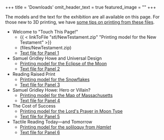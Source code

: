+++
title = 'Downloads'
omit_header_text = true
featured_image = ""
+++

The models and the text for the exhibition are all available on this page. For those new to 3D printing, we have [some tips on printing from these files](printing).

- Welcome to "Touch This Page!"
    - {{ < linkToFile "stl/NewTestament.zip" "Printing model for the New Testament" >}}
    - (files/NewTestament.zip)
    - [Text file for Panel 1](/files/panel1.txt) 
-  Samuel Gridley Howe and Universal Design
    - [Printing model for the Eclipse of the Moon](files/EclipseOfTheMoon.zip)
    - [Text file for Panel 2 ](files/panel2.txt) 
- Reading Raised Print
    - [Printing model for the Snowflakes](files/Snowflakes.zip)
    - [Text file for Panel 3 ](files/panel3.txt) 
- Samuel Gridley Howe: Hero or Villain?
    - [Printing model for the Map of Massachusetts](files/MapMassachusetts.zip)
    - [Text file for Panel 4](files/panel4.txt)  
- The Cost of Success
    - [Printing model for the Lord's Prayer in Moon Type](files/MoonType.zip)
    - [Text file for Panel 5](files/panel5.txt)  
- Tactile Reading Today—and Tomorrow
    - [Printing model for the soliloquy from *Hamlet*](files/Hamlet.zip)
    - [Text file for Panel 6 ](files/panel6.txt) 

